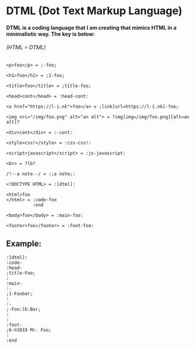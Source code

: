 # DTML (Dot Text Markup Language)
#### DTML is a coding language that I am creating that mimics HTML in a minimalistic way. The key is below:

###### (HTML = DTML)
```
<p>foo</p> = ;-foo;

<h1>foo</h1> = ;1-foo;

<title>foo</title> = ;title-foo;

<head>cont</head> = :head-cont:

<a href="https://l-i.nk">foo</a> = ;link[url=https://l-i.nk]-foo;

<img src="/img/foo.png" alt="an alt"> = ?img[img=/img/foo.png][alt=an alt]?

<div>cont</div> = :-cont:

<style>css!</style> = :css-css!:

<script>javascript</script> = :js-javascript:

<br> = ?lb?

/!--a note--/ = :;a note;:

<!DOCTYPE HTML> = :[dtml]:

<html>foo
</html> = :code-foo
          :end

<body>foo</body> = :main-foo:

<footer>foo</footer> = :foot-foo:

```
## Example:

```
:[dtml]:
:code-
:head-
;title-Foo;
:
:main-
:-
;1-Foobar;
:
:-
;-Foo:lb:Bar;
:
:
:foot-
;6-©2019 Mr. Foo;
:
:end
```
